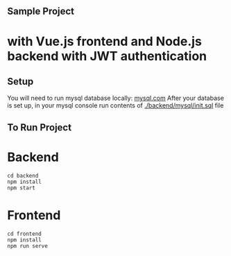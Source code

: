 ## Sample Project 

# with Vue.js frontend and Node.js backend with JWT authentication

## Setup

You will need to run mysql database locally: [mysql.com](http://mysql.com)
After your database is set up, in your mysql console run contents of [./backend/mysql/init.sql](./backend/mysql/init.sql) file

## To Run Project

# Backend
    cd backend
    npm install
    npm start
# Frontend
    cd frontend
    npm install
    npm run serve